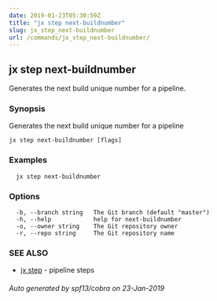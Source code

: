```yaml
---
date: 2019-01-23T05:30:59Z
title: "jx step next-buildnumber"
slug: jx_step_next-buildnumber
url: /commands/jx_step_next-buildnumber/
---
```

## jx step next-buildnumber

Generates the next build unique number for a pipeline.

### Synopsis

Generates the next build unique number for a pipeline

```
jx step next-buildnumber [flags]
```

### Examples

```
  jx step next-buildnumber
```

### Options

```
  -b, --branch string   The Git branch (default "master")
  -h, --help            help for next-buildnumber
  -o, --owner string    The Git repository owner
  -r, --repo string     The Git repository name
```

### SEE ALSO

* [jx step](/commands/jx_step/)	 - pipeline steps

###### Auto generated by spf13/cobra on 23-Jan-2019
